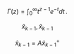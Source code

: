 $$
\Gamma(z) = \int_0^\infty t^{z-1}e^{-t}dt\,.
$$

$$
\hat{x}_{k-1} , \hat{x}_{k-1}
$$

$${\hat{x}_{k-1}} = {{A}\hat x_{k-1}^+}$$
